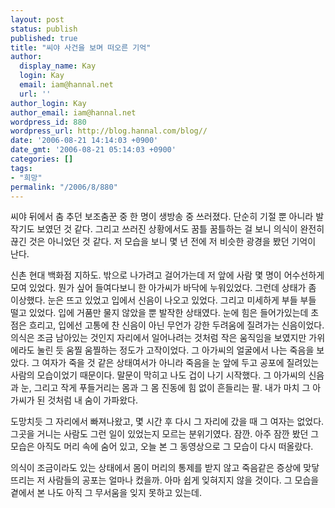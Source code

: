 ```yaml
---
layout: post
status: publish
published: true
title: "씨야 사건을 보며 떠오른 기억"
author:
  display_name: Kay
  login: Kay
  email: iam@hannal.net
  url: ''
author_login: Kay
author_email: iam@hannal.net
wordpress_id: 880
wordpress_url: http://blog.hannal.com/blog//
date: '2006-08-21 14:14:03 +0900'
date_gmt: '2006-08-21 05:14:03 +0900'
categories: []
tags:
- "희망"
permalink: "/2006/8/880"
---
```

<p>씨야 뒤에서 춤 추던 보조춤꾼 중 한 명이 생방송 중 쓰러졌다. 단순히 기절 뿐 아니라 발작기도 보였던 것 같다. 그리고 쓰러진 상황에서도 꿈틀 꿈틀하는 걸 보니 의식이 완전히 끊긴 것은 아니었던 것 같다. 저 모습을 보니 몇 년 전에 저 비슷한 광경을 봤던 기억이 난다.</p>
<p>신촌 현대 백화점 지하도. 밖으로 나가려고 걸어가는데 저 앞에 사람 몇 명이 어수선하게 모여 있었다. 뭔가 싶어 들여다보니 한 아가씨가 바닥에 누워있었다. 그런데 상태가 좀 이상했다. 눈은 뜨고 있었고 입에서 신음이 나오고 있었다. 그리고 미세하게 부들 부들 떨고 있었다. 입에 거품만 물지 않았을 뿐 발작한 상태였다. 눈에 힘은 들어가있는데 초점은 흐리고, 입에선 고통에 찬 신음이 아닌 무언가 강한 두려움에 질려가는 신음이었다. 의식은 조금 남아있는 것인지 자리에서 일어나려는 것처럼 작은 움직임을 보였지만 가위에라도 눌린 듯 움찔 움찔하는 정도가 고작이었다. 그 아가씨의 얼굴에서 나는 죽음을 보았다. 그 여자가 죽을 것 같은 상태여서가 아니라 죽음을 눈 앞에 두고 공포에 질려있는 사람의 모습이었기 때문이다. 말문이 막히고 나도 겁이 나기 시작했다. 그 아가씨의 신음과 눈, 그리고 작게 푸들거리는 몸과 그 몸 진동에 힘 없이 흔들리는 팔. 내가 마치 그 아가씨가 된 것처럼 내 숨이 가파왔다.</p>
<p>도망치듯 그 자리에서 빠져나왔고, 몇 시간 후 다시 그 자리에 갔을 때 그 여자는 없었다. 그곳을 거니는 사람도 그런 일이 있었는지 모르는 분위기였다. 잠깐. 아주 잠깐 봤던 그 모습은 아직도 머리 속에 숨어 있고, 오늘 본 그 동영상으로 그 모습이 다시 떠올랐다.</p>
<p>의식이 조금이라도 있는 상태에서 몸이 머리의 통제를 받지 않고 죽음같은 증상에 맞닿뜨리는 저 사람들의 공포는 얼마나 컸을까. 아마 쉽게 잊혀지지 않을 것이다. 그 모습을 곁에서 본 나도 아직 그 무서움을 잊지 못하고 있는데.</p>
